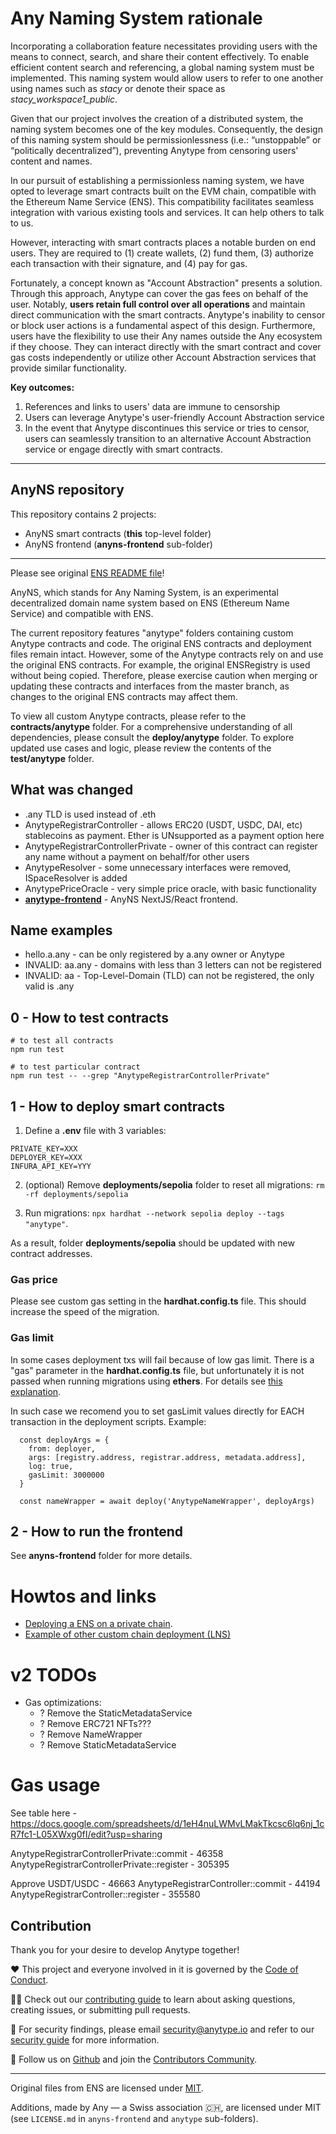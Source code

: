 # Any Naming System rationale

Incorporating a collaboration feature necessitates providing users with the means to connect, search, and share their content effectively. To enable efficient content search and referencing, a global naming system must be implemented. This naming system would allow users to refer to one another using names such as _stacy_ or denote their space as _stacy_workspace1_public_.

Given that our project involves the creation of a distributed system, the naming system becomes one of the key modules. Consequently, the design of this naming system should be permissionlessness (i.e.: “unstoppable” or “politically decentralized”), preventing Anytype from censoring users' content and names.

In our pursuit of establishing a permissionless naming system, we have opted to leverage smart contracts built on the EVM chain, compatible with the Ethereum Name Service (ENS). This compatibility facilitates seamless integration with various existing tools and services. It can help others to talk to us.

However, interacting with smart contracts places a notable burden on end users. They are required to (1) create wallets, (2) fund them, (3) authorize each transaction with their signature, and (4) pay for gas.

Fortunately, a concept known as "Account Abstraction" presents a solution. Through this approach, Anytype can cover the gas fees on behalf of the user. Notably, **users retain full control over all operations** and maintain direct communication with the smart contracts. Anytype's inability to censor or block user actions is a fundamental aspect of this design. Furthermore, users have the flexibility to use their Any names outside the Any ecosystem if they choose. They can interact directly with the smart contract and cover gas costs independently or utilize other Account Abstraction services that provide similar functionality.

**Key outcomes:**

1. References and links to users' data are immune to censorship
2. Users can leverage Anytype's user-friendly Account Abstraction service
3. In the event that Anytype discontinues this service or tries to censor, users can seamlessly transition to an alternative Account Abstraction service or engage directly with smart contracts.

---

## AnyNS repository

This repository contains 2 projects:

- AnyNS smart contracts (**this** top-level folder)
- AnyNS frontend (**anyns-frontend** sub-folder)

---

Please see original [ENS README file](ORIGINAL_ENS_README.md)!

AnyNS, which stands for Any Naming System, is an experimental decentralized domain name system based on ENS (Ethereum Name Service) and compatible with ENS.

The current repository features "anytype" folders containing custom Anytype contracts and code. The original ENS contracts and deployment files remain intact. However, some of the Anytype contracts rely on and use the original ENS contracts. For example, the original ENSRegistry is used without being copied. Therefore, please exercise caution when merging or updating these contracts and interfaces from the master branch, as changes to the original ENS contracts may affect them.

To view all custom Anytype contracts, please refer to the **contracts/anytype** folder. For a comprehensive understanding of all dependencies, please consult the **deploy/anytype** folder. To explore updated use cases and logic, please review the contents of the **test/anytype** folder.

## What was changed

- .any TLD is used instead of .eth
- AnytypeRegistrarController - allows ERC20 (USDT, USDC, DAI, etc) stablecoins as payment. Ether is UNsupported as a payment option here
- AnytypeRegistrarControllerPrivate - owner of this contract can register any name without a payment on behalf/for other users
- AnytypeResolver - some unnecessary interfaces were removed, ISpaceResolver is added
- AnytypePriceOracle - very simple price oracle, with basic functionality
- **[anytype-frontend](anytype-frontend)** - AnyNS NextJS/React frontend.

## Name examples

- hello.a.any - can be only registered by a.any owner or Anytype
- INVALID: aa.any - domains with less than 3 letters can not be registered
- INVALID: aa - Top-Level-Domain (TLD) can not be registered, the only valid is .any

## 0 - How to test contracts

```
# to test all contracts
npm run test

# to test particular contract
npm run test -- --grep "AnytypeRegistrarControllerPrivate"
```

## 1 - How to deploy smart contracts

1. Define a **.env** file with 3 variables:

```
PRIVATE_KEY=XXX
DEPLOYER_KEY=XXX
INFURA_API_KEY=YYY
```

2. (optional) Remove **deployments/sepolia** folder to reset all migrations:
   `rm -rf deployments/sepolia`

3. Run migrations:
   `npx hardhat --network sepolia deploy --tags "anytype"`.

As a result, folder **deployments/sepolia** should be updated with new contract addresses.

### Gas price

Please see custom gas setting in the **hardhat.config.ts** file. This should increase the speed of the migration.

### Gas limit

In some cases deployment txs will fail because of low gas limit. There is a "gas" parameter in the **hardhat.config.ts** file, but unfortunately it is not passed when running migrations using **ethers**. For details see [this explanation](https://github.com/NomicFoundation/hardhat/pull/2406).

In such case we recomend you to set gasLimit values directly for EACH transaction in the deployment scripts. Example:

```
  const deployArgs = {
    from: deployer,
    args: [registry.address, registrar.address, metadata.address],
    log: true,
    gasLimit: 3000000
  }

  const nameWrapper = await deploy('AnytypeNameWrapper', deployArgs)
```

## 2 - How to run the frontend

See **anyns-frontend** folder for more details.

# Howtos and links

- [Deploying a ENS on a private chain](https://docs.ens.domains/deploying-ens-on-a-private-chain).
- [Example of other custom chain deployment (LNS)](https://github.com/bchdomains/lns-contracts/commit/88ca736baf574b2f85ea43f3c40376979272ebce#diff-cf4ef7c51dc9f81cad1d504da0d1c3a3437ac7b7d1374ee7127886cf1d1a5092)

# v2 TODOs

- Gas optimizations:
  - ? Remove the StaticMetadataService
  - ? Remove ERC721 NFTs???
  - ? Remove NameWrapper
  - ? Remove StaticMetadataService

# Gas usage

See table here - https://docs.google.com/spreadsheets/d/1eH4nuLWMvLMakTkcsc6lq6nj_1cR7fc1-L05XWxg0fI/edit?usp=sharing

AnytypeRegistrarControllerPrivate::commit - 46358
AnytypeRegistrarControllerPrivate::register - 305395

Approve USDT/USDC - 46663
AnytypeRegistrarController::commit - 44194
AnytypeRegistrarController::register - 355580

## Contribution

Thank you for your desire to develop Anytype together!

❤️ This project and everyone involved in it is governed by the [Code of Conduct](https://github.com/anyproto/.github/blob/main/docs/CODE_OF_CONDUCT.md).

🧑‍💻 Check out our [contributing guide](https://github.com/anyproto/.github/blob/main/docs/CONTRIBUTING.md) to learn about asking questions, creating issues, or submitting pull requests.

🫢 For security findings, please email [security@anytype.io](mailto:security@anytype.io) and refer to our [security guide](https://github.com/anyproto/.github/blob/main/docs/SECURITY.md) for more information.

🤝 Follow us on [Github](https://github.com/anyproto) and join the [Contributors Community](https://github.com/orgs/anyproto/discussions).

---

Original files from ENS are licensed under [MIT](./LICENSE.txt).

Additions, made by Any — a Swiss association 🇨🇭, are licensed under MIT (see `LICENSE.md` in `anyns-frontend` and `anytype` sub-folders).
